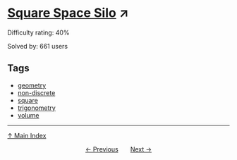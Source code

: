 # [Square Space Silo](https://projecteuler.net/problem=431) ↗️

Difficulty rating: 40%

Solved by: 661 users
## Tags

- [geometry](../tags/geometry.md)
- [non-discrete](../tags/non-discrete.md)
- [square](../tags/square.md)
- [trigonometry](../tags/trigonometry.md)
- [volume](../tags/volume.md)



---

[↑ Main Index](../README.md)


<div align=center><a href='430.md'>← Previous</a> &nbsp;&nbsp; &nbsp;&nbsp;  <a href='432.md'>Next →</a></div>
